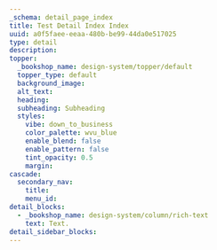 ```yaml
---
_schema: detail_page_index
title: Test Detail Index Index
uuid: a0f5faee-eeaa-480b-be99-44da0e517025
type: detail
description:
topper:
  _bookshop_name: design-system/topper/default
  topper_type: default
  background_image:
  alt_text:
  heading:
  subheading: Subheading
  styles:
    vibe: down_to_business
    color_palette: wvu_blue
    enable_blend: false
    enable_pattern: false
    tint_opacity: 0.5
    margin:
cascade:
  secondary_nav:
    title:
    menu_id:
detail_blocks:
  - _bookshop_name: design-system/column/rich-text
    text: Text.
detail_sidebar_blocks:
---
```


